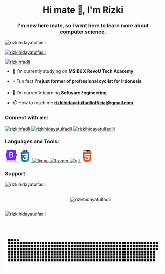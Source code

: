 <h1 align="center">Hi mate 👋, I'm Rizki</h1>
<h3 align="center">I'm new here mate, so I went here to learn more about computer science.</h3>

<p align="left"> <img src="https://komarev.com/ghpvc/?username=rizkihidayatulfadli&label=Profile%20views&color=0e75b6&style=flat" alt="rizkihidayatulfadli" /> </p>

<p align="left"> <a href="https://github.com/ryo-ma/github-profile-trophy"><img src="https://github-profile-trophy.vercel.app/?username=rizkihidayatulfadli" alt="rizkihidayatulfadli" /></a> </p>

<p align="left"> <a href="https://twitter.com/rizkihfadli" target="blank"><img src="https://img.shields.io/twitter/follow/rizkihfadli?logo=twitter&style=for-the-badge" alt="rizkihfadli" /></a> </p>

- 🔭 I’m currently studying on **MSIB6 X RevoU Tech Academy**

- ⚡ Fun fact **I'm just former of professional cyclist for Indonesia**

- 🌱 I’m currently learning **Software Engineering**

- 📫 How to reach me **rizkihidayatulfadliofficial@gmail.com**

<h3 align="left">Connect with me:</h3>
<p align="left">
<a href="https://twitter.com/rizkihfadli" target="blank"><img align="center" src="https://raw.githubusercontent.com/rahuldkjain/github-profile-readme-generator/master/src/images/icons/Social/twitter.svg" alt="rizkihfadli" height="30" width="40" /></a>
<a href="https://linkedin.com/in/rizkihidayatulfadli" target="blank"><img align="center" src="https://raw.githubusercontent.com/rahuldkjain/github-profile-readme-generator/master/src/images/icons/Social/linked-in-alt.svg" alt="rizkihidayatulfadli" height="30" width="40" /></a>
<a href="https://instagram.com/rizkihidayatulfadlii" target="blank"><img align="center" src="https://raw.githubusercontent.com/rahuldkjain/github-profile-readme-generator/master/src/images/icons/Social/instagram.svg" alt="rizkihidayatulfadlii" height="30" width="40" /></a>
</p>

<h3 align="left">Languages and Tools:</h3>
<p align="left"> <a href="https://getbootstrap.com" target="_blank" rel="noreferrer"> <img src="https://raw.githubusercontent.com/devicons/devicon/master/icons/bootstrap/bootstrap-plain-wordmark.svg" alt="bootstrap" width="40" height="40"/> </a> <a href="https://www.w3schools.com/css/" target="_blank" rel="noreferrer"> <img src="https://raw.githubusercontent.com/devicons/devicon/master/icons/css3/css3-original-wordmark.svg" alt="css3" width="40" height="40"/> </a> <a href="https://www.figma.com/" target="_blank" rel="noreferrer"> <img src="https://www.vectorlogo.zone/logos/figma/figma-icon.svg" alt="figma" width="40" height="40"/> </a> <a href="https://www.framer.com/" target="_blank" rel="noreferrer"> <img src="https://www.vectorlogo.zone/logos/framer/framer-icon.svg" alt="framer" width="40" height="40"/> </a> <a href="https://git-scm.com/" target="_blank" rel="noreferrer"> <img src="https://www.vectorlogo.zone/logos/git-scm/git-scm-icon.svg" alt="git" width="40" height="40"/> </a> <a href="https://www.w3.org/html/" target="_blank" rel="noreferrer"> <img src="https://raw.githubusercontent.com/devicons/devicon/master/icons/html5/html5-original-wordmark.svg" alt="html5" width="40" height="40"/> </a> </p>

<h3 align="left">Support:</h3>
<p><a href="https://www.buymeacoffee.com/rizkihidayatulfadli"> <img align="left" src="https://cdn.buymeacoffee.com/buttons/v2/default-yellow.png" height="50" width="210" alt="rizkihidayatulfadli" /></a></p>
<br><br>

<p><img align="left" src="https://github-readme-stats.vercel.app/api/top-langs?username=rizkihidayatulfadli&show_icons=true&locale=en&layout=compact" alt="rizkihidayatulfadli" /></p><br><br>

<p>&nbsp;<img align="left" src="https://github-readme-stats.vercel.app/api?username=rizkihidayatulfadli&show_icons=true&locale=en" alt="rizkihidayatulfadli" /></p><br><br>

![snake animation](https://github.com/jaiswaladi246/jaiswaladi246/blob/output/github-contribution-grid-snake.svg)
